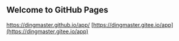 ## Welcome to GitHub Pages
https://dingmaster.github.io/app/
[https://dingmaster.gitee.io/app](https://dingmaster.gitee.io/app)